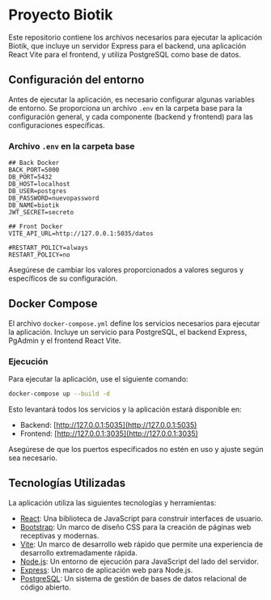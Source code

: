 # Proyecto Biotik

Este repositorio contiene los archivos necesarios para ejecutar la aplicación Biotik, que incluye un servidor Express para el backend, una aplicación React Vite para el frontend, y utiliza PostgreSQL como base de datos.

## Configuración del entorno

Antes de ejecutar la aplicación, es necesario configurar algunas variables de entorno. Se proporciona un archivo `.env` en la carpeta base para la configuración general, y cada componente (backend y frontend) para las configuraciones específicas.

### Archivo `.env` en la carpeta base

```dotenv
## Back Docker
BACK_PORT=5000
DB_PORT=5432
DB_HOST=localhost
DB_USER=postgres
DB_PASSWORD=nuevopassword
DB_NAME=biotik
JWT_SECRET=secreto

## Front Docker
VITE_API_URL=http://127.0.0.1:5035/datos

#RESTART_POLICY=always
RESTART_POLICY=no
```

Asegúrese de cambiar los valores proporcionados a valores seguros y específicos de su configuración.

## Docker Compose

El archivo `docker-compose.yml` define los servicios necesarios para ejecutar la aplicación. Incluye un servicio para PostgreSQL, el backend Express, PgAdmin y el frontend React Vite.

### Ejecución

Para ejecutar la aplicación, use el siguiente comando:

```bash
docker-compose up --build -d
```

Esto levantará todos los servicios y la aplicación estará disponible en:

- Backend: [http://127.0.0.1:5035](http://127.0.0.1:5035)
- Frontend: [http://127.0.0.1:3035](http://127.0.0.1:3035)

Asegúrese de que los puertos especificados no estén en uso y ajuste según sea necesario. 

## Tecnologías Utilizadas

La aplicación utiliza las siguientes tecnologías y herramientas:

- [React](https://reactjs.org/): Una biblioteca de JavaScript para construir interfaces de usuario.
- [Bootstrap](https://getbootstrap.com/): Un marco de diseño CSS para la creación de páginas web receptivas y modernas.
- [Vite](https://vitejs.dev/): Un marco de desarrollo web rápido que permite una experiencia de desarrollo extremadamente rápida.
- [Node.js](https://nodejs.org/): Un entorno de ejecución para JavaScript del lado del servidor.
- [Express](https://expressjs.com/): Un marco de aplicación web para Node.js.
- [PostgreSQL](https://www.postgresql.org/): Un sistema de gestión de bases de datos relacional de código abierto.